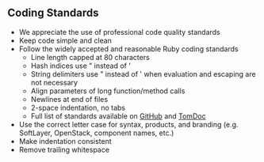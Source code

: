 ## Coding Standards

* We appreciate the use of professional code quality standards
* Keep code simple and clean
* Follow the widely accepted and reasonable Ruby coding standards
  * Line length capped at 80 characters
  * Hash indices use " instead of '
  * String delimiters use " instead of ' when evaluation and escaping are not necessary
  * Align parameters of long function/method calls
  * Newlines at end of files
  * 2-space indentation, no tabs
  * Full list of standards available on [GitHub](https://github.com/styleguide/ruby) and [TomDoc](http://tomdoc.org)
* Use the correct letter case for syntax, products, and branding (e.g. SoftLayer, OpenStack, component names, etc.)
* Make indentation consistent
* Remove trailing whitespace